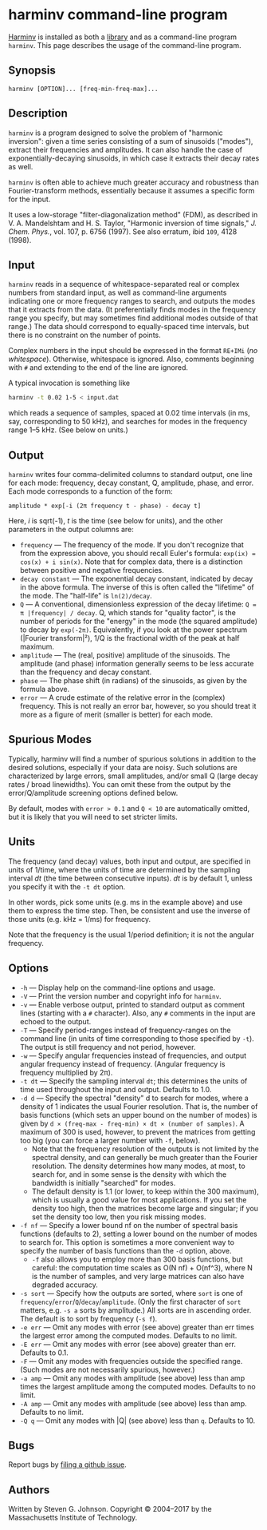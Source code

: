 # harminv command-line program

[Harminv](../README.md) is installed as both a [library](library.md)
and as a command-line program `harminv`.   This page
describes the usage of the command-line program.

## Synopsis

    harminv [OPTION]... [freq-min-freq-max]...

## Description

`harminv` is a program designed to solve the problem of "harmonic inversion": given a time series consisting of a sum of sinusoids ("modes"), extract their frequencies and amplitudes. It can also handle the case of exponentially-decaying sinusoids, in which case it extracts their decay rates as well.

`harminv` is often able to achieve much greater accuracy and robustness than Fourier-transform methods, essentially because it assumes a specific form for the input.

It uses a low-storage "filter-diagonalization method" (FDM), as described in V. A. Mandelshtam and H. S. Taylor, "Harmonic inversion of time signals," *J. Chem. Phys.*, vol. 107, p. 6756 (1997). See also erratum, ibid `109`, 4128 (1998).

## Input

`harminv` reads in a sequence of whitespace-separated real or complex numbers from standard input, as well as command-line arguments indicating one or more frequency ranges to search, and outputs the modes that it extracts from the data. (It preferentially finds modes in the frequency range you specify, but may sometimes find additional modes outside of that range.) The data should correspond to equally-spaced time intervals, but there is no constraint on the number of points.

Complex numbers in the input should be expressed in the format `RE+IMi` (*no whitespace*). Otherwise, whitespace is ignored. Also, comments beginning with `#` and extending to the end of the line are ignored.

A typical invocation is something like

```sh
harminv -t 0.02 1-5 < input.dat
```

which reads a sequence of samples, spaced at 0.02 time intervals (in ms, say, corresponding to 50 kHz), and searches for modes in the frequency range 1–5 kHz. (See below on units.)

## Output

`harminv` writes four comma-delimited columns to standard output, one line for each mode: frequency, decay constant, Q, amplitude, phase, and error. Each mode corresponds to a function of the form:

    amplitude * exp[-i (2π frequency t - phase) - decay t]

Here, *i* is sqrt(-1), *t* is the time (see below for units), and the other parameters in the output columns are:

 * `frequency` — The frequency of the mode. If you don't recognize that from the expression above, you should recall Euler's formula: `exp(ix) = cos(x) + i sin(x)`. Note that for complex data, there is a distinction between positive and negative frequencies.
 * `decay constant` — The exponential decay constant, indicated by decay in the above formula. The inverse of this is often called the "lifetime" of the mode. The "half-life" is `ln(2)/decay`.
 * `Q` — A conventional, dimensionless expression of the decay lifetime: `Q = π |frequency| / decay`. Q, which stands for "quality factor", is the number of periods for the "energy" in the mode (the squared amplitude) to decay by `exp(-2π)`. Equivalently, if you look at the power spectrum (|Fourier transform|²), 1/Q is the fractional width of the peak at half maximum.
 * `amplitude` — The (real, positive) amplitude of the sinusoids. The amplitude (and phase) information generally seems to be less accurate than the frequency and decay constant.
 * `phase` — The phase shift (in radians) of the sinusoids, as given by the formula above.
 * `error` — A crude estimate of the relative error in the (complex) frequency. This is not really an error bar, however, so you should treat it more as a figure of merit (smaller is better) for each mode.

## Spurious Modes

Typically, harminv will find a number of spurious solutions in addition to the desired solutions, especially if your data are noisy. Such solutions are characterized by large errors, small amplitudes, and/or small Q (large decay rates / broad linewidths). You can omit these from the output by the error/Q/amplitude screening options defined below.

By default, modes with `error > 0.1` and `Q < 10` are automatically omitted, but it is likely that you will need to set stricter limits.

## Units

The frequency (and decay) values, both input and output, are specified in units of 1/time, where the units of time are determined by the sampling interval *dt* (the time between consecutive inputs). *dt* is by default 1, unless you specify it with the `-t dt` option.

In other words, pick some units (e.g. ms in the example above) and use them to express the time step. Then, be consistent and use the inverse of those units (e.g. kHz = 1/ms) for frequency.

Note that the frequency is the usual 1/period definition; it is not the angular frequency.

## Options

 * `-h` — Display help on the command-line options and usage.
 * `-V` — Print the version number and copyright info for `harminv`.
 * `-v` — Enable verbose output, printed to standard output as comment lines (starting with a `#` character). Also, any `#` comments in the input are echoed to the output.
 * `-T` — Specify period-ranges instead of frequency-ranges on the command line (in units of time corresponding to those specified by `-t`). The output is still frequency and not period, however.
 * `-w` — Specify angular frequencies instead of frequencies, and output angular frequency instead of frequency. (Angular frequency is frequency multiplied by 2π).
 * `-t dt` — Specify the sampling interval `dt`; this determines the units of time used throughout the input and output. Defaults to 1.0.
 * `-d d` — Specify the spectral "density" d to search for modes, where a density of 1 indicates the usual Fourier resolution. That is, the number of basis functions (which sets an upper bound on the number of modes) is given by `d × (freq-max - freq-min) × dt × (number of samples)`. A maximum of 300 is used, however, to prevent the matrices from getting too big (you can force a larger number with `-f`, below).
   - Note that the frequency resolution of the outputs is not limited by the spectral density, and can generally be much greater than the Fourier resolution. The density determines how many modes, at most, to search for, and in some sense is the density with which the bandwidth is initially "searched" for modes.
   - The default density is 1.1 (or lower, to keep within the 300 maximum), which is usually a good value for most applications. If you set the density too high, then the matrices become large and singular; if you set the density too low, then you risk missing modes.
 * `-f nf` — Specify a lower bound nf on the number of spectral basis functions (defaults to 2), setting a lower bound on the number of modes to search for. This option is sometimes a more convenient way to specify the number of basis functions than the `-d` option, above.
   - `-f` also allows you to employ more than 300 basis functions, but careful: the computation time scales as O(N nf) + O(nf^3), where N is the number of samples, and very large matrices can also have degraded accuracy.
 * `-s sort` — Specify how the outputs are sorted, where `sort` is one of `frequency`/`error`/`Q`/`decay`/`amplitude`. (Only the first character of `sort` matters, e.g. `-s a` sorts by amplitude.) All sorts are in ascending order. The default is to sort by frequency (`-s f`).
 * `-e err` — Omit any modes with error (see above) greater than err times the largest error among the computed modes. Defaults to no limit.
 * `-E err` — Omit any modes with error (see above) greater than err. Defaults to 0.1.
 * `-F` — Omit any modes with frequencies outside the specified range. (Such modes are not necessarily spurious, however.)
 * `-a amp` — Omit any modes with amplitude (see above) less than amp times the largest amplitude among the computed modes. Defaults to no limit.
 * `-A amp` — Omit any modes with amplitude (see above) less than amp. Defaults to no limit.
 * `-Q q` — Omit any modes with |Q| (see above) less than `q`. Defaults to 10.

## Bugs

Report bugs by [filing a github issue](https://github.com/NanoComp/harminv).

## Authors

Written by Steven G. Johnson. Copyright © 2004–2017 by the Massachusetts Institute of Technology.

